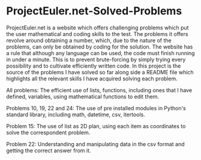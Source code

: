 # ProjectEuler.net-Solved-Problems
ProjectEuler.net is a website which offers challenging problems which put the user mathematical and coding skills to the test. The problems it offers revolve around obtaining a number, which, due to the nature of the problems, can only be obtained by coding for the solution. The website has a rule that although any language can be used, the code must finish running in under a minute. This is to prevent brute-forcing by simply trying every possibility and to cultivate efficiently written code. In this project is the source of the problems I have solved so far along side a README file which highlights all the relevant skills I have acquired solving each problem.

All problems: The efficient use of lists, functions, including ones that I have defined, variables, using mathematical functions to edit them.

Problems 10, 19, 22 and 24: The use of pre installed modules in Python's standard library, including math, datetime, csv, itertools.

Problem 15: The use of list as 2D plan, using each item as coordinates to solve the correspondent problem.

Problem 22: Understanding and manipulating data in the csv format and getting the correct answer from it.
